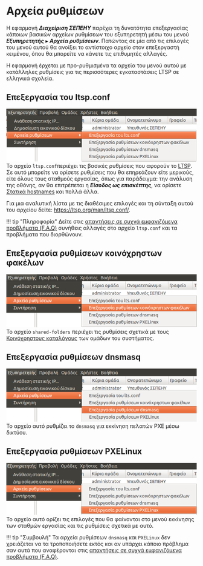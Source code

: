 # Αρχεία ρυθμίσεων

Η εφαρμογή ***Διαχείριση ΣΕΠΕΗΥ*** παρέχει τη δυνατότητα
επεξεργασίας κάποιων βασικών αρχείων ρυθμίσεων του εξυπηρετητή μέσω του μενού
***Εξυπηρετητής*** ▸ ***Αρχεία ρυθμίσεων***. Πατώντας σε μία από τις επιλογές
του μενού αυτού θα ανοίξει το αντίστοιχο αρχείο στον επεξεργαστή κειμένου, όπου
θα μπορείτε να κάνετε τις επιθυμητές αλλαγές.

Η εφαρμογή έρχεται με προ-ρυθμισμένα τα αρχεία του μενού αυτού με
κατάλληλες ρυθμίσεις για τις περισσότερες εγκαταστάσεις LTSP σε
ελληνικά σχολεία.

## Επεξεργασία του ltsp.conf

[![](Schscripts_ltsconf.png)](Schscripts_ltsconf.png)
Το αρχείο `ltsp.conf`περιέχει τις βασικές ρυθμίσεις που αφορούν το
[LTSP](../ltsp/index.md). Σε αυτό μπορείτε να ορίσετε ρυθμίσεις που θα
επηρεάζουν είτε μερικούς, είτε όλους τους σταθμούς εργασίας, όπως για
παράδειγμα: την ανάλυση της οθόνης, αν θα επιτρέπεται η ***Είσοδος ως
επισκέπτης***, να ορίσετε [Στατικά
hostnames](../ltsp/Προχωρημένα/Στατικά_hostnames.md) και πολλά άλλα.

Για μια αναλυτική λίστα με τις διαθέσιμες επιλογές και τη σύνταξη αυτού
του αρχείου δείτε: <https://ltsp.org/man/ltsp.conf/>.

!!! tip "Πληροφορία"
    Δείτε στις [απαντήσεις σε συχνά εμφανιζόμενα προβλήματα (F.A.Q)](../ltsp/FAQ.md)
    συνήθεις αλλαγές στο αρχείο `ltsp.conf` και τα προβλήματα που διορθώνουν.

## Επεξεργασία ρυθμίσεων κοινόχρηστων φακέλων

[![](Schscripts_sharedfolders.png)](Schscripts_sharedfolders.png)
Το αρχείο `shared-folders` περιέχει τις ρυθμίσεις σχετικά με τους [Κοινόχρηστους
καταλόγους](../sch-scripts/Κοινόχρηστοι_κατάλογοι.md) των ομάδων του συστήματος.

## Επεξεργασία ρυθμίσεων dnsmasq

[![](Schscripts_dnsmasq.png)](Schscripts_dnsmasq.png)
Το αρχείο αυτό ρυθμίζει το `dnsmasq` για εκκίνηση πελατών PXE μέσω δικτύου.

## Επεξεργασία ρυθμίσεων PXELinux

[![](Schscripts_pxelinux.png)](Schscripts_pxelinux.png) Το αρχείο αυτό
ορίζει τις επιλογές που θα φαίνονται στο μενού εκκίνησης των
σταθμών εργασίας και τις ρυθμίσεις σχετικά με αυτό.

!!! tip "Συμβουλή"
    Τα αρχεία ρυθμίσεων `dnsmasq` και `PXELinux` δεν χρειάζεται να τα τροποποιήσετε
    εκτός και αν υπάρχει κάποιο πρόβλημα σαν αυτά που αναφέρονται στις
    [απαντήσεις σε συχνά εμφανιζόμενα προβλήματα (F.A.Q)](../ltsp/FAQ.md).

